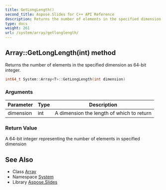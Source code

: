```yaml
---
title: GetLongLength()
second_title: Aspose.Slides for C++ API Reference
description: Returns the number of elements in the specified dimension as 64-bit integer.
type: docs
weight: 261
url: /system/array/getlonglength/
---
```

## Array::GetLongLength(int) method


Returns the number of elements in the specified dimension as 64-bit integer.

```cpp
int64_t System::Array<T>::GetLongLength(int dimension)
```


### Arguments

| Parameter | Type | Description |
| --- | --- | --- |
| dimension | int | A dimension the length of which to return |

### Return Value

A 64-bit integer representing the number of elements in specified dimension

## See Also

* Class [Array](../)
* Namespace [System](../../)
* Library [Aspose.Slides](../../../)